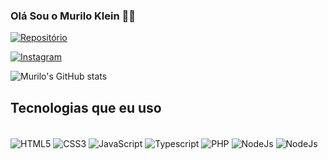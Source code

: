 ### Olá Sou o Murilo Klein 👋🏻

[![Repositório](https://img.shields.io/badge/dev.to-0A0A0A?style=for-the-badge&logo=devdotto&logoColor=white)](whereTo)

[![Instagram](https://img.shields.io/badge/Instagram-E4405F?style=for-the-badge&logo=instagram&logoColor=white)](whereTo)

![Murilo's GitHub stats](https://github-readme-stats.vercel.app/api?username=muriloklein&show_icons=true&theme=dracula)

## Tecnologias que eu uso

<div style="display:inline_block"><br/>
    <img src="[https://img.shields.io/badge/HTML-239120?style=for-the-badge&logo=html5&logoColor=white](https://img.shields.io/badge/HTML5-E34F26?style=for-the-badge&logo=html5&logoColor=white)" alt="HTML5" align="center">
    <img src="[https://img.shields.io/badge/CSS-239120?&style=for-the-badge&logo=css3&logoColor=white](https://img.shields.io/badge/CSS3-1572B6?style=for-the-badge&logo=css3&logoColor=white)" alt="CSS3" align="center">
    <img src="https://img.shields.io/badge/JavaScript-F7DF1E?style=for-the-badge&logo=javascript&logoColor=black" alt="JavaScript" align="center">
    <img src="https://img.shields.io/badge/TypeScript-007ACC?style=for-the-badge&logo=typescript&logoColor=white" alt="Typescript" align="center">
    <img src="https://img.shields.io/badge/PHP-777BB4?style=for-the-badge&logo=php&logoColor=white" alt="PHP" align="center">
    <img src="[https://img.shields.io/badge/Node.js-43853D?style=for-the-badge&logo=node.js&logoColor=white](https://img.shields.io/badge/React-20232A?style=for-the-badge&logo=react&logoColor=61DAFB)" alt="NodeJs" align="center">
    <img src="https://img.shields.io/badge/Node.js-43853D?style=for-the-badge&logo=node.js&logoColor=white" alt="NodeJs" align="center">
</div>
